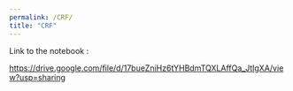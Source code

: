 ```yaml
---
permalink: /CRF/
title: "CRF"
---
```



Link to the notebook : 

https://drive.google.com/file/d/17bueZniHz6tYHBdmTQXLAffQa_JtIgXA/view?usp=sharing

